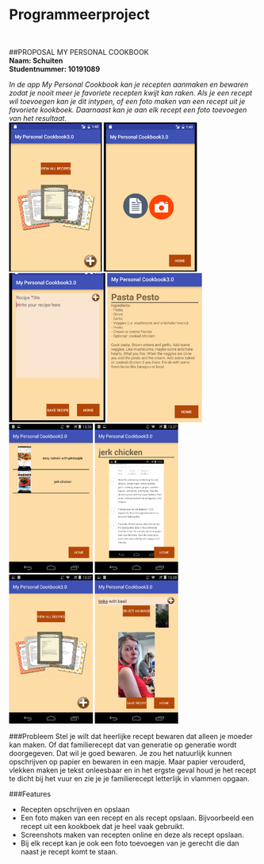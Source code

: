 # Programmeerproject
<br>

##PROPOSAL MY PERSONAL COOKBOOK
<br>
**Naam: Schuiten<br>
Studentnummer: 10191089**

*In de app My Personal Cookbook kan je recepten aanmaken en bewaren zodat je nooit meer je favoriete recepten kwijt kan raken. Als je een recept wil toevoegen kan je dit intypen, of een foto maken van een recept uit je favoriete kookboek. Daarnaast kan je aan elk recept een foto toevoegen van het resultaat.* <br>
<img src="doc/Schermafbeelding 2016-06-23 om 13.44.10.png" height="300"></img>
<img src="doc/Schermafbeelding 2016-06-23 om 13.44.34.png" height="300"></img>
<img src="doc/Schermafbeelding 2016-06-23 om 14.06.46.png" height="300"></img>
<img src="doc/Schermafbeelding 2016-06-23 om 14.07.06.png" height="300"></img>
<img src="doc/Screenshot_2016-06-23-13-36-53.png" height="300"></img>
<img src="doc/Screenshot_2016-06-23-13-37-08.png" height="300"></img>
<img src="doc/Screenshot_2016-06-23-13-37-15.png" height="300"></img>
<img src="doc/Screenshot_2016-06-23-13-38-12.png" height="300"></img>

###Probleem
Stel je wilt dat heerlijke recept bewaren dat alleen je moeder kan maken. Of dat familierecept dat van generatie op generatie wordt doorgegeven. Dat wil je goed bewaren. Je zou het natuurlijk kunnen opschrijven op papier en bewaren in een mapje. Maar papier verouderd, vlekken maken je tekst onleesbaar en in het ergste geval houd je het recept te dicht bij het vuur en zie je je familierecept letterlijk in vlammen opgaan. 

###Features
- Recepten opschrijven en opslaan
- Een foto maken van een recept en als recept opslaan. Bijvoorbeeld een recept uit een kookboek dat je heel vaak gebruikt.
- Screenshots maken van recepten online en deze als recept opslaan.
- Bij elk recept kan je ook een foto toevoegen van je gerecht die dan naast je recept komt te staan.
